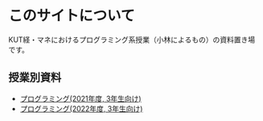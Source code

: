 # このサイトについて

KUT経・マネにおけるプログラミング系授業（小林によるもの）の資料置き場です。

## 授業別資料

+ [プログラミング(2021年度, 3年生向け)](./programming2021/index.md)
+ [プログラミング(2022年度, 3年生向け)](./programming2022/index.md)

